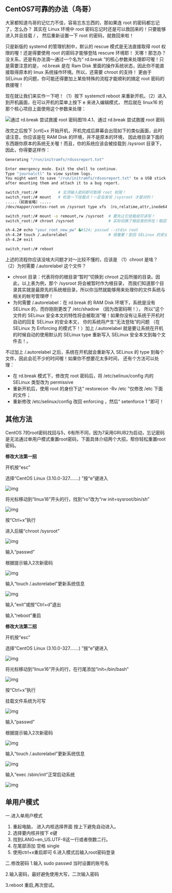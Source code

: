 ## CentOS7可靠的办法（鸟哥）

大家都知道鸟哥的记忆力不佳，容易忘东忘西的，那如果连 root 的密码都忘记了，怎么办？ 其实在 Linux 环境中 root 密码忘记时还是可以救回来的！只要能够进入并且挂载 / ， 然后重新设置一下 root 的密码，就救回来啦！

只是新版的 systemd 的管理机制中，默认的 rescue 模式是无法直接取得 root 权限的喔！还是得要使用 root 的密码才能够登陆 rescure 环境耶！ 天哪！那怎办？没关系，还是有办法滴～通过一个名为“ rd.break ”的核心参数来处理即可喔！只是需要注意的是， rd.break 是在 Ram Disk 里面的操作系统状态，因此你不能直接取得原本的 linux 系统操作环境。所以，还需要 chroot 的支持！ 更由于 SELinux 的问题，你可能还得要加上某些特殊的流程才能顺利的搞定 root 密码的救援喔！

现在就让我们来实作一下吧！（1）按下 systemctl reboot 来重新开机，（2）进入到开机画面，在可以开机的菜单上按下 e 来进入编辑模式， 然后就在 linux16 的那个核心项目上面使用这个参数来处理：

![通过 rd.break 尝试救援 root 密码](../images/2016-05-13_5735737d4d85e.jpg)图19.4.1、通过 rd.break 尝试救援 root 密码

改完之后按下 [crtl]+x 开始开机，开机完成后屏幕会出现如下的类似画面，此时请注意，你应该是在 RAM Disk 的环境，并不是原本的环境， 因此根目录下面的东西跟你原本的系统无关喔！而且，你的系统应该会被挂载到 /sysroot 目录下，因此，你得要这样作：

```sh
Generating "/run/initramfs/rdsosreport.txt"

Enter emergency mode. Exit the shell to continue.
Type "journalctl" to view system logs.
You might want to save "/run/initramfs/rdsosreport.txt" to a USB stick or /boot
after mounting them and attach it to a bug report.

switch_root:/#         # 无须输入密码即可取得 root 权限！
switch_root:/# mount   # 检查一下挂载点！一定会发现 /sysroot 才是对的！
.....（前面省略）.....
/dev/mapper/centos-root on /sysroot type xfs （ro,relatime,attr,inode64,noquota）

switch_root:/# mount -o remount,rw /sysroot  # 要先让它挂载成可读写！
switch_root:/# chroot /sysroot               # 实际切换了根目录的所在！取回你的环境了！

sh-4.2# echo "your_root_new_pw" &#124; passwd --stdin root
sh-4.2# touch /.autorelabel                  # 很重要！变回 SELinux 的安全本文～
sh-4.2# exit

switch_root:/# reboot 
```

上述的流程你应该没啥大问题才对～比较不懂的，应该是 （1）chroot 是啥？ （2）为何需要 /.autorelabel 这个文件？

- chroot 目录：代表将你的根目录“暂时”切换到 chroot 之后所接的目录。因此，以上表为例，那个 /sysroot 将会被暂时作为根目录， 而我们知道那个目录其实就是最原先的系统根目录，所以你当然就能够用来处理你的文件系统与相关的帐号管理啰！
- 为何需要 /.autorelabel：在 rd.break 的 RAM Disk 环境下，系统是没有 SELinux 的，而你刚刚更改了 /etc/shadow （因为改密码啊！）， 所以“这个文件的 SELinux 安全本文的特性将会被取消”喔！如果你没有让系统于开机时自动的回复 SELinux 的安全本文， 你的系统将产生“无法登陆”的问题 （在 SELinux 为 Enforcing 的模式下！）加上 /.autorelabel 就是要让系统在开机的时候自动的使用默认的 SELinux type 重新写入 SELinux 安全本文到每个文件去！。

不过加上 /.autorelabel 之后，系统在开机就会重新写入 SELinux 的 type 到每个文件，因此会花不少的时间喔！如果你不想要花太多时间， 还有个方法可以处理：

- 在 rd.break 模式下，修改完 root 密码后，将 /etc/selinux/config 内的 SELinux 类型改为 permissive
- 重新开机后，使用 root 的身份下达“ restorecon -Rv /etc ”仅修改 /etc 下面的文件；
- 重新修改 /etc/selinux/config 改回 enforcing ，然后“ setenforce 1 ”即可！

## 其他方法

CentOS 7的root密码找回与5，6有所不同，因为7采用GRUB2为启动，忘记密码是无法通过单用户模式重置root密码，下面具体介绍两个大招，帮你轻松重置root密码。



**修改大法第一招**



开机按“esc”

选择“CentOS Linux (3.10.0-327.......) ”按“e”键进入

![img](../images/1801113310.png)



将光标移动到“linux16”开头的行，找到“ro”改为“rw init=sysroot/bin/sh”



![img](../images/1801111263.png)



按“Ctrl+x”执行

进入后输“chroot /sysroot”

![img](../images/1801119218.png)



输入“passwd”

根据提示输入2次新密码

![img](../images/1801111688.png)



输入“touch /.autorelabel”更新系统信息



![img](../images/1801112103.png)



输入“exit”或按“Ctrl+d”退出

输入“reboot”重启





**修改大法第二招**



开机按“esc”

选择“CentOS Linux (3.10.0-327.......) ”按“e”键进入

![img](http://pic.96weixin.com/upload/image2/vip/844183/1801/1801113310.png)



将光标移动到“linux16”开头的行，在行尾添加“init=/bin/bash”



![img](../images/1801111053.png)



按“Ctrl+x”执行



挂载文件系统为可写



![img](../images/1801116534.png)



输入“passwd”

根据提示输入2次新密码



![img](../images/1801112245.png)



输入“touch /.autorelabel”更新系统信息



![img](../images/1801113552.png)



输入“exec /sbin/init”正常启动系统



![img](../images/1801112036.png)



## 单用户模式

一.进入单用户模式
1. 重起电脑， 进入内核选择界面 按上下避免自动进入。
2. 选择要内核并按下 e键
3. 找到LANG=en_US.UTF-8这一行或者倒数二行。
4. 在尾部添加 空格 single
5. 使用ctrl+x重启即可
6.进入模式后输入root密码登录

二.修改密码
1.输入 sudo passwd 当时设置的账号名

2.输入密码，最好避免使用大写，二次输入密码

3.reboot 重启,再次尝试。